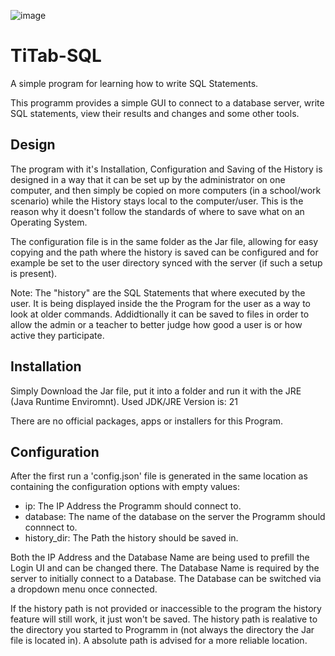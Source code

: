 ![image](https://github.com/cncptpr/TiTab-SQL/assets/65164803/7213bf88-ec25-4256-ab49-11803a762af7)

# TiTab-SQL
A simple program for learning how to write SQL Statements.

This programm provides a simple GUI to connect to a database server, write SQL statements, view their results and changes and some other tools. 

## Design
The program with it's Installation, Configuration and Saving of the History is designed in a way that it can be set up by the administrator on one computer, and then simply be copied on more computers (in a school/work scenario) while the History stays local to the computer/user.
This is the reason why it doesn't follow the standards of where to save what on an Operating System.

The configuration file is in the same folder as the Jar file, allowing for easy copying and the path where the history is saved can be configured and for example be set to the user directory synced with the server (if such a setup is present). 

Note: The "history" are the SQL Statements that where executed by the user. It is being displayed inside the the Program for the user as a way to look at older commands. Addidtionally it can be saved to files in order to allow the admin or a teacher to better judge how good a user is or how active they participate. 

## Installation
Simply Download the Jar file, put it into a folder and run it with the JRE (Java Runtime Enviromnt).
Used JDK/JRE Version is: 21

There are no official packages, apps or installers for this Program.

## Configuration
After the first run a 'config.json' file is generated in the same location as containing the configuration options with empty values:
- ip: The IP Address the Programm should connect to.
- database: The name of the database on the server the Programm should connnect to.
- history_dir: The Path the history should be saved in.

Both the IP Address and the Database Name are being used to prefill the Login UI and can be changed there.
The Database Name is required by the server to initially connect to a Database. The Database can be switched via a dropdown menu once connected.

If the history path is not provided or inaccessible to the program the history feature will still work, it just won't be saved.
The history path is realative to the directory you started to Programm in (not always the directory the Jar file is located in).
A absolute path is advised for a more reliable location.
